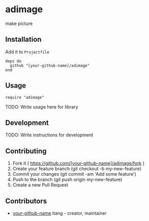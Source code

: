 # adimage

make picture

## Installation

Add it to `Projectfile`

```crystal
deps do
  github "[your-github-name]/adimage"
end
```

## Usage

```crystal
require "adimage"
```

TODO: Write usage here for library

## Development

TODO: Write instructions for development

## Contributing

1. Fork it ( https://github.com/[your-github-name]/adimage/fork )
2. Create your feature branch (git checkout -b my-new-feature)
3. Commit your changes (git commit -am 'Add some feature')
4. Push to the branch (git push origin my-new-feature)
5. Create a new Pull Request

## Contributors

- [your-github-name](https://github.com/[your-github-name]) itang - creator, maintainer
